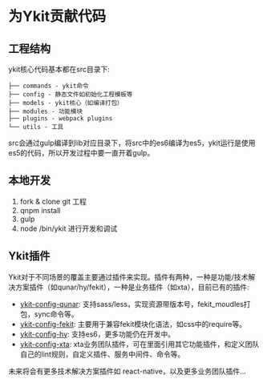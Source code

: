 # 为Ykit贡献代码

## 工程结构

ykit核心代码基本都在src目录下: 

```
├── commands - ykit命令
├── config - 静态文件如初始化工程模板等
├── models - ykit核心（如编译打包）
├── modules - 功能模块
├── plugins - webpack plugins
└── utils - 工具
```

src会通过gulp编译到lib对应目录下，将src中的es6编译为es5，ykit运行是使用es5的代码，所以开发过程中要一直开着gulp。

## 本地开发

1. fork & clone git 工程
2. qnpm install
3. gulp
4. node /bin/ykit 进行开发和调试

## Ykit插件

Ykit对于不同场景的覆盖主要通过插件来实现。插件有两种，一种是功能/技术解决方案插件（如qunar/hy/fekit），一种是业务插件（如xta），目前已有的插件: 

- [ykit-config-qunar][1]: 支持sass/less，实现资源带版本号，fekit_moudles打包，sync命令等。
- [ykit-config-fekit][2]: 主要用于兼容fekit模块化语法，如css中的require等。
- [ykit-config-hy][3]: 支持es6，更多功能仍在开发中。
- [ykit-config-xta][4]: xta业务团队插件，可在里面引用其它功能插件，和定义团队自己的lint规则，自定义插件、服务中间件、命令等。

未来将会有更多技术解决方案插件如 react-native，以及更多业务团队插件...


[1]: http://gitlab.corp.qunar.com/mfe/ykit-config-qunar
[2]: http://gitlab.corp.qunar.com/mfe/ykit-config-fekit
[3]: http://gitlab.corp.qunar.com/mfe/ykit-config-hy
[4]: http://gitlab.corp.qunar.com/mfe/ykit-config-xta

